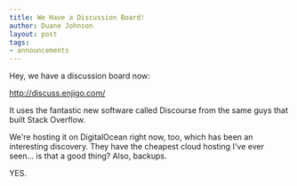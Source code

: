 ```yaml
---
title: We Have a Discussion Board!
author: Duane Johnson
layout: post
tags:
- announcements
---
```


Hey, we have a discussion board now:

http://discuss.enjigo.com/

It uses the fantastic new software called Discourse from the same guys that built Stack Overflow.

We're hosting it on DigitalOcean right now, too, which has been an interesting discovery. They have the cheapest cloud hosting I've ever seen... is that a good thing? Also, backups.

YES.
